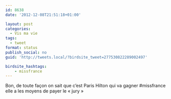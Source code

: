 ```yaml
---
id: 8638
date: '2012-12-08T21:51:18+01:00'

layout: post
categories:
  - Vis ma vie
tags:
  - tweet
format: status
publish_social: no
guid: 'http://tweets.local/?birdsite_tweet=277530822289002497'

birdsite_hashtags:
    - missfrance
---
```


Bon, de toute façon on sait que c’est Paris Hilton qui va gagner #missfrance elle a les moyens de payer le « jury »